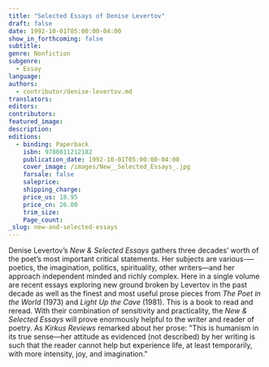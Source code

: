```yaml
---
title: "Selected Essays of Denise Levertov"
draft: false
date: 1992-10-01T05:00:00-04:00
show_in_forthcoming: false
subtitle:
genre: Nonfiction
subgenre:
  - Essay
language:
authors:
  - contributor/denise-levertov.md
translators:
editors:
contributors:
featured_image:
description:
editions:
  - binding: Paperback
    isbn: 9780811212182
    publication_date: 1992-10-01T05:00:00-04:00
    cover_image: /images/New__Selected_Essays_.jpg
    forsale: false
    saleprice:
    shipping_charge:
    price_us: 18.95
    price_cn: 26.00
    trim_size:
    Page_count:
_slug: new-and-selected-essays
---
```


Denise Levertov’s _New & Selected Essays_ gathers three decades’ worth of the poet’s most important critical statements. Her subjects are various-––poetics, the imagination, politics, spirituality, other writers––and her approach independent minded and richly complex. Here in a single volume are recent essays exploring new ground broken by Levertov in the past decade as well as the finest and most useful prose pieces from _The Poet in the World_ (1973) and _Light Up the Cave_ (1981). This is a book to read and reread. With their combination of sensitivity and practicality, the _New & Selected Essays_ will prove enormously helpful to the writer and reader of poetry. As _Kirkus Reviews_ remarked about her prose: "This is humanism in its true sense––her attitude as evidenced (not described) by her writing is such that the reader cannot help but experience life, at least temporarily, with more intensity, joy, and imagination."

